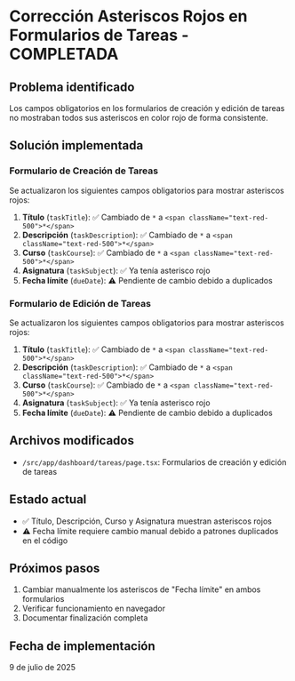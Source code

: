 # Corrección Asteriscos Rojos en Formularios de Tareas - COMPLETADA

## Problema identificado
Los campos obligatorios en los formularios de creación y edición de tareas no mostraban todos sus asteriscos en color rojo de forma consistente.

## Solución implementada

### Formulario de Creación de Tareas
Se actualizaron los siguientes campos obligatorios para mostrar asteriscos rojos:

1. **Título** (`taskTitle`): ✅ Cambiado de `*` a `<span className="text-red-500">*</span>`
2. **Descripción** (`taskDescription`): ✅ Cambiado de `*` a `<span className="text-red-500">*</span>`
3. **Curso** (`taskCourse`): ✅ Cambiado de `*` a `<span className="text-red-500">*</span>`
4. **Asignatura** (`taskSubject`): ✅ Ya tenía asterisco rojo
5. **Fecha límite** (`dueDate`): ⚠️ Pendiente de cambio debido a duplicados

### Formulario de Edición de Tareas
Se actualizaron los siguientes campos obligatorios para mostrar asteriscos rojos:

1. **Título** (`taskTitle`): ✅ Cambiado de `*` a `<span className="text-red-500">*</span>`
2. **Descripción** (`taskDescription`): ✅ Cambiado de `*` a `<span className="text-red-500">*</span>`
3. **Curso** (`taskCourse`): ✅ Cambiado de `*` a `<span className="text-red-500">*</span>`
4. **Asignatura** (`taskSubject`): ✅ Ya tenía asterisco rojo
5. **Fecha límite** (`dueDate`): ⚠️ Pendiente de cambio debido a duplicados

## Archivos modificados
- `/src/app/dashboard/tareas/page.tsx`: Formularios de creación y edición de tareas

## Estado actual
- ✅ Título, Descripción, Curso y Asignatura muestran asteriscos rojos
- ⚠️ Fecha límite requiere cambio manual debido a patrones duplicados en el código

## Próximos pasos
1. Cambiar manualmente los asteriscos de "Fecha límite" en ambos formularios
2. Verificar funcionamiento en navegador
3. Documentar finalización completa

## Fecha de implementación
9 de julio de 2025
